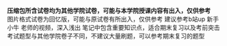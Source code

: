 **压缩包所含试卷均为其他学院试卷，可能与本学院授课内容有出入，仅供参考**<br>
图片格式试卷为回忆版，可能与原试卷有所出入，仅供参考
建议参考b站up 新手小牛 老师的视频，深入浅出
笔记中包含重要知识点，适合期末复习以及考前突击
考试题型与其他学院卷子不同，不建议大量刷题，可以参考期末复习的题型